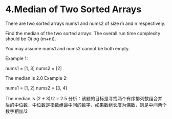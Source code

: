 # 4.Median of Two Sorted Arrays
There are two sorted arrays nums1 and nums2 of size m and n respectively.

Find the median of the two sorted arrays. The overall run time complexity should be O(log (m+n)).

You may assume nums1 and nums2 cannot be both empty.

Example 1:

nums1 = [1, 3]
nums2 = [2]

The median is 2.0
Example 2:

nums1 = [1, 2]
nums2 = [3, 4]

The median is (2 + 3)/2 = 2.5
分析：该题的目标是寻找两个有序排列数组合并后的中位数，中位数是指数组最中间的数字，如果数组长度为偶数，则是中间两个数字相加/2
